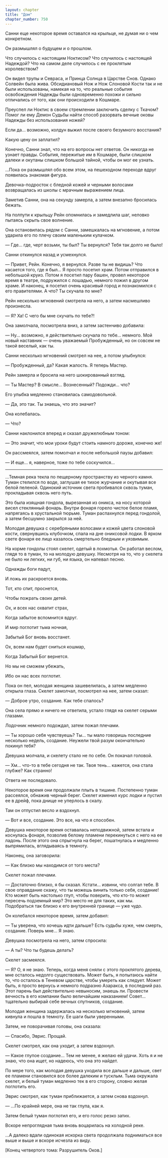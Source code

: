 ```yaml
---
layout: chapter
title: "Дом"
chapter_number: 750
---
```


Санни еще некоторое время оставался на крыльце, не думая ни о чем конкретном.

Он размышлял о будущем и о прошлом.

Что случилось с настоящим Ноктисом? Что случилось с настоящей Надеждой? Что на самом деле случилось с ее проклятым королевством?

Он видел трупы и Севраса, и Принца Солнца в Царстве Снов. Однако Солвейн была жива. Обсидиановый Нож и Нож Слоновой Кости так и не были использованы, намекая на то, что реальные события освобождения Надежды были одновременно похожи и сильно отличались от того, как они происходили в Кошмаре.

Преуспел ли Ноктис в своем стремлении заключить сделку с Ткачом? Помог ли ему Демон Судьбы найти способ разорвать вечные оковы Надежды без использования ножей?

Если да... возможно, колдун выжил после своего безумного восстания?

Какую цену он заплатил?

Конечно, Санни знал, что на его вопросы нет ответов. Он никогда не узнает правды. События, пережитые им в Кошмаре, были слишком далеки и окутаны слишком большой тайной, чтобы он мог ее узнать.

...Пока он размышлял обо всем этом, на пешеходном переходе вдруг появилась знакомая фигура.

Девочка-подросток с бледной кожей и черными волосами возвращалась из школы с мрачным выражением лица.

Заметив Санни, она на секунду замерла, а затем внезапно бросилась бежать.

На полпути к крыльцу Рейн опомнилась и замедлила шаг, неловко пытаясь скрыть свое волнение.

Она остановилась рядом с Санни, замешкалась на мгновение, а потом ударила его по плечу своим маленьким кулачком.

— Где... где, черт возьми, ты был? Ты вернулся? Тебя так долго не было!

Санни откинулся назад и усмехнулся.

— Привет, Рейн. Конечно, я вернулся. Разве ты не видишь? Что касается того, где я был... Я просто посетил храм. Потом отправился в небольшой круиз. Потом я посетил пару башен, провел некоторое время в театре, подружился с лошадью, немного пожил в другом храме. И наконец, я посетил очень красивый город и познакомился с его правителями. А что? Ты скучала по мне?

Рейн несколько мгновений смотрела на него, а затем насмешливо произнесла.

— Я? Ха! С чего бы мне скучать по тебе?!

Она замолчала, посмотрела вниз, а затем застенчиво добавила:

— Ну... возможно, я действительно скучала по тебе... немного. Мой новый наставник — очень уважаемый Пробужденный, но он совсем не такой веселый, как ты.

Санни несколько мгновений смотрел на нее, а потом улыбнулся:

— Пробужденный, да? Какая жалость. Я теперь Мастер.

Рейн замерла и бросила на него шокированный взгляд.

— Ты Мастер? В смысле... Вознесенный? Подожди... что?

Его улыбка медленно становилась самодовольной.

— Да, это так. Ты знаешь, что это значит?

Она колебалась.

— Что?

Санни наклонился вперед и сказал дружелюбным тоном:

— Это значит, что мои уроки будут стоить намного дороже, конечно же!

Он рассмеялся, затем помолчал и после небольшой паузы добавил:

— И еще... я, наверное, тоже по тебе соскучился...

***

...Темная река текла по пещерному пространству из черного камня. Туман стелился по воде, заглушая ее тихое журчание и окутывая все белой пеленой. Одинокий источник света пробивался сквозь туман, прокладывая сквозь него путь.

Это была изящная гондола, вырезанная из оникса, на носу которой висел стеклянный фонарь. Внутри фонаря горело чистое белое пламя, напрягаясь в хрустальной тюрьме. Туман распахнулся перед гондолой, а затем бесшумно закрылся за ней.

Молодая девушка с серебряными волосами и кожей цвета слоновой кости, свернувшись клубочком, спала на дне ониксовой лодки. В ярком свете фонаря ее лицо казалось смертельно бледным и уязвимым.

На корме гондолы стоял скелет, одетый в лохмотья. Он работал веслом, глядя то в туман, то на молодую девушку. Несмотря на то, что у скелета не было ни легких, ни губ, ни языка, он напевал песню.

Однажды боги падут,

И ложь их раскроется вновь.

Тот, кто спит, проснется,

Чтобы пожрать своих детей.

Ох, и всех нас охватит страх,

Когда забытое вспомнится вдруг.

И мир поглотит тьма ночная,

Забытый Бог вновь восстанет.

Ох, всем нам будет сниться кошмар,

Когда Забытый Бог вернется.

Но мы не сможем убежать,

Ибо он нас всех поглотит.

Пока он пел, молодая женщина зашевелилась, а затем медленно открыла глаза. Скелет замолчал, посмотрел на нее, затем сказал:

— Доброе утро, создание. Как тебе спалось?

Она села прямо и ничего не ответила, устало глядя на скелет серыми глазами.

Лодочник немного подождал, затем пожал плечами.

— Ты хорошо себя чувствуешь? Ты... ты мало говоришь последние несколько недель, создание. Неужели твой разум окончательно покинул тебя?

Девушка молчала, и скелету стало не по себе. Он покачал головой.

— Хм... что-то в тебе сегодня не так. Твоя тень... кажется, она стала глубже? Как странно!

Ответа не последовало.

Некоторое время они продолжали плыть в тишине. Постепенно туман рассеялся, обнажив черный берег. Скелет изменил курс лодки и пустил ее в дрейф, пока днище не уперлось в скалу.

Там он отпустил весло и вздохнул.

— Вот и все, создание. Это все, на что я способен.

Девушка некоторое время оставалась неподвижной, затем встала и коснулась фонаря, позволив белому пламени перекинуться с него на ее ладонь. После этого она спрыгнула на берег, пошатнулась и медленно выпрямилась, вглядываясь в темноту.

Наконец, она заговорила:

— Как близко мы находимся от того места?

Скелет пожал плечами.

— Достаточно близко, я бы сказал. Кстати... извини, что солгал тебе. В свое оправдание скажу, что ты можешь винить только себя, создание! Кто может быть настолько глуп, чтобы поверить, что кто-то может пересечь подземный мир? Это место не для таких, как мы. Подобраться так близко к его внутренней границе — уже чудо.

Он колебался некоторое время, затем добавил:

— Ты уверена, что хочешь идти дальше? Есть судьбы хуже, чем смерть, создание. Поверь мне... Я знаю.

Девушка посмотрела на него, затем спросила:

— А ты? Что ты будешь делать?

Скелет засмеялся.

— Я? О, я не знаю. Теперь, когда меня сняли с этого проклятого дерева, мне осталось недолго существовать. Может быть, я попытаюсь найти то, что осталось в Теневом царстве, чтобы умереть как следует. Может быть, я просто вернусь и немного подразню Азаракса, в последний раз. Этот парень был действительно невыносим, знаешь ли. Провести вечность в его компании было величайшим наказанием! Совет... тщательно выбирай себе вечных спутников, создание.

Молодая женщина задержалась на несколько мгновений, затем кивнула и пошла в темноту. Ее шаги были уверенными.

Затем, не поворачивая головы, она сказала:

— Спасибо, Эврис. Прощай.

Скелет смотрел, как она уходит, а затем вздохнул.

— Какое глупое создание... Тем не менее, я желаю ей удачи. Хоть я и не знаю, что она ищет, но надеюсь, что она это найдет.

По мере того, как молодая девушка уходила все дальше и дальше, свет ее пламени становился все более далеким и тусклым. Тьма окружала скелет, и белый туман медленно тек в его сторону, словно желая поглотить его.

Эврис смотрел, как туман приближается, а затем снова вздохнул.

— ...По крайней мере, она не так глупа, как я.

Затем белый туман поглотил его, и его голос резко затих.

Вскоре непроглядная тьма вновь воцарилась на холодной реке.

...А далеко вдали одинокая искорка света продолжала подниматься все выше и выше и вскоре исчезла из виду.

[Конец четвертого тома: Разрушитель Оков.]